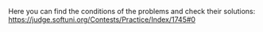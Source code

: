 Here you can find the conditions of the problems and check their solutions:
https://judge.softuni.org/Contests/Practice/Index/1745#0